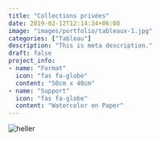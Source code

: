 ```yaml
---
title: "Collections privées"
date: 2019-02-12T12:14:34+06:00
image: "images/portfolio/tableaux-1.jpg"
categories: ["Tableau"]
description: "This is meta description."
draft: false
project_info:
- name: "Format"
  icon: "fas fa-globe"
  content: "50cm x 40cm"
- name: "Support"
  icon: "fas fa-globe"
  content: "Watercolor on Paper"
---
```


![heller](/images/portfolio/tableaux-2.jpg)
